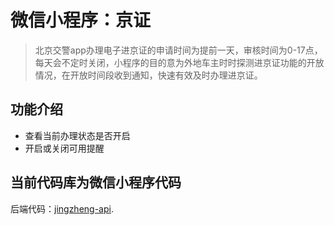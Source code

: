 # 微信小程序：京证
> 北京交警app办理电子进京证的申请时间为提前一天，审核时间为0-17点，每天会不定时关闭，小程序的目的意为外地车主时时探测进京证功能的开放情况，在开放时间段收到通知，快速有效及时办理进京证。
## 功能介绍
+ 查看当前办理状态是否开启
+ 开启或关闭可用提醒

## 当前代码库为微信小程序代码
后端代码：[jingzheng-api](https://github.com/LoadChange/jingzheng-api).